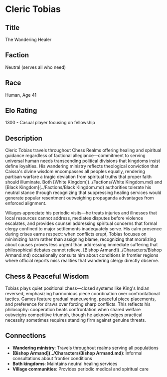 <!-- Expanded by AI: 2025-10-13 -->

# Cleric Tobias

## Title
The Wandering Healer

## Faction
Neutral (serves all who need)

## Race
Human, Age 41

## Elo Rating
1300 - Casual player focusing on fellowship

## Description

Cleric Tobias travels throughout Chess Realms offering healing and spiritual guidance regardless of factional allegiance—commitment to serving universal human needs transcending political divisions that kingdoms insist define loyalties. His wandering ministry reflects theological conviction that Caissa's divine wisdom encompasses all peoples equally, rendering partisan warfare a tragic deviation from spiritual truths that proper faith should illuminate. Both [White Kingdom](../Factions/White Kingdom.md) and [Black Kingdom](../Factions/Black Kingdom.md) authorities tolerate his neutral stance through recognizing that suppressing healing services would generate popular resentment outweighing propaganda advantages from enforced alignment.

Villages appreciate his periodic visits—he treats injuries and illnesses that local resources cannot address, mediates disputes before violence escalates, and provides counsel addressing spiritual concerns that formal clergy confined to major settlements inadequately serve. His calm presence during crises earns respect: when conflicts erupt, Tobias focuses on minimizing harm rather than assigning blame, recognizing that moralizing about causes proves less urgent than addressing immediate suffering that philosophical debates cannot relieve. [Bishop Armand](../Characters/Bishop Armand.md) occasionally consults him about conditions in frontier regions where official reports miss realities that wandering clergy directly observe.

## Chess & Peaceful Wisdom

Tobias plays quiet positional chess—closed systems like King's Indian reversed, emphasizing harmonious piece coordination over confrontational tactics. Games feature gradual maneuvering, peaceful piece placements, and preference for draws over forcing sharp conflicts. This reflects his philosophy: cooperation beats confrontation when shared welfare outweighs competitive triumph, though he acknowledges practical necessity sometimes requires standing firm against genuine threats.

## Connections

- **Wandering ministry**: Travels throughout realms serving all populations
- **[Bishop Armand](../Characters/Bishop Armand.md)**: Informal consultations about frontier conditions
- **Both kingdoms**: Maintains neutral healing services
- **Village communities**: Provides periodic medical and spiritual care
